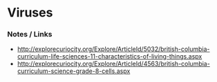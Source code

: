 # Viruses

### Notes / Links

- http://explorecuriocity.org/Explore/ArticleId/5032/british-columbia-curriculum-life-sciences-11-characteristics-of-living-things.aspx
- http://explorecuriocity.org/Explore/ArticleId/4563/british-columbia-curriculum-science-grade-8-cells.aspx
